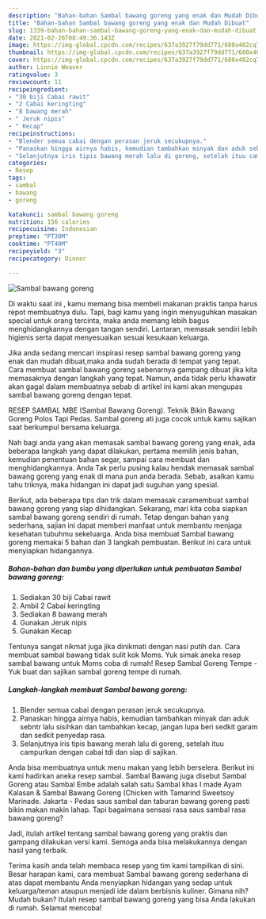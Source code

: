 ```yaml
---
description: "Bahan-bahan Sambal bawang goreng yang enak dan Mudah Dibuat"
title: "Bahan-bahan Sambal bawang goreng yang enak dan Mudah Dibuat"
slug: 1339-bahan-bahan-sambal-bawang-goreng-yang-enak-dan-mudah-dibuat
date: 2021-02-26T08:49:36.143Z
image: https://img-global.cpcdn.com/recipes/637a3927f79dd771/680x482cq70/sambal-bawang-goreng-foto-resep-utama.jpg
thumbnail: https://img-global.cpcdn.com/recipes/637a3927f79dd771/680x482cq70/sambal-bawang-goreng-foto-resep-utama.jpg
cover: https://img-global.cpcdn.com/recipes/637a3927f79dd771/680x482cq70/sambal-bawang-goreng-foto-resep-utama.jpg
author: Linnie Weaver
ratingvalue: 3
reviewcount: 11
recipeingredient:
- "30 biji Cabai rawit"
- "2 Cabai keringting"
- "8 bawang merah"
- " Jeruk nipis"
- " Kecap"
recipeinstructions:
- "Blender semua cabai dengan perasan jeruk secukupnya."
- "Panaskan hingga airnya habis, kemudian tambahkan minyak dan aduk sebntr lalu sisihkan dan tambahkan kecap, jangan lupa beri sedkit garam dan sedkit penyedap rasa."
- "Selanjutnya iris tipis bawang merah lalu di goreng, setelah ituu campurkan dengan cabai tdi dan siap di sajikan."
categories:
- Resep
tags:
- sambal
- bawang
- goreng

katakunci: sambal bawang goreng 
nutrition: 156 calories
recipecuisine: Indonesian
preptime: "PT30M"
cooktime: "PT40M"
recipeyield: "3"
recipecategory: Dinner

---
```



![Sambal bawang goreng](https://img-global.cpcdn.com/recipes/637a3927f79dd771/680x482cq70/sambal-bawang-goreng-foto-resep-utama.jpg)

Di waktu  saat ini , kamu memang bisa membeli makanan praktis tanpa harus repot membuatnya dulu. Tapi, bagi kamu yang ingin menyuguhkan masakan special untuk orang tercinta, maka anda memang lebih bagus menghidangkannya dengan tangan sendiri. Lantaran, memasak sendiri lebih higienis serta dapat menyesuaikan sesuai kesukaan keluarga.

Jika anda sedang mencari inspirasi resep sambal bawang goreng yang enak dan mudah dibuat,maka anda sudah berada di tempat yang tepat. Cara membuat sambal bawang goreng  sebenarnya gampang dibuat jika kita memasaknya dengan langkah yang tepat. Namun, anda tidak perlu khawatir akan gagal dalam membuatnya 
sebab di artikel ini kami akan mengupas sambal bawang goreng dengan tepat.  

RESEP SAMBAL MBE (Sambal Bawang Goreng). Teknik Bikin Bawang Goreng Polos Tapi Pedas. Sambal goreng ati juga cocok untuk kamu sajikan saat berkumpul bersama keluarga.

Nah bagi anda yang akan memasak sambal bawang goreng yang enak, ada beberapa langkah yang dapat dilakukan, pertama memilih jenis bahan, kemudian penentuan bahan segar, sampai cara membuat dan menghidangkannya. Anda Tak perlu pusing kalau hendak memasak sambal bawang goreng yang enak di mana pun anda berada. Sebab, asalkan kamu  tahu triknya, maka hidangan ini dapat jadi suguhan yang spesial.

Berikut, ada beberapa tips dan trik dalam memasak caramembuat sambal bawang goreng yang siap dihidangkan. Sekarang, mari kita coba siapkan sambal bawang goreng sendiri di rumah. Tetap dengan bahan yang sederhana, sajian ini dapat memberi manfaat untuk membantu menjaga kesehatan tubuhmu sekeluarga. Anda bisa membuat Sambal bawang goreng memakai 5 bahan dan 3 langkah pembuatan. Berikut ini cara untuk menyiapkan hidangannya.

<!--inarticleads1-->

##### Bahan-bahan dan bumbu yang diperlukan untuk pembuatan Sambal bawang goreng:

1. Sediakan 30 biji Cabai rawit
1. Ambil 2 Cabai keringting
1. Sediakan 8 bawang merah
1. Gunakan  Jeruk nipis
1. Gunakan  Kecap


Tentunya sangat nikmat juga jika dinikmati dengan nasi putih dan. Cara membuat sambal bawang tidak sulit kok Moms. Yuk simak aneka resep sambal bawang untuk Moms coba di rumah! Resep Sambal Goreng Tempe - Yuk buat dan sajikan sambal goreng tempe di rumah. 

<!--inarticleads2-->

##### Langkah-langkah membuat Sambal bawang goreng:

1. Blender semua cabai dengan perasan jeruk secukupnya.
1. Panaskan hingga airnya habis, kemudian tambahkan minyak dan aduk sebntr lalu sisihkan dan tambahkan kecap, jangan lupa beri sedkit garam dan sedkit penyedap rasa.
1. Selanjutnya iris tipis bawang merah lalu di goreng, setelah ituu campurkan dengan cabai tdi dan siap di sajikan.


Anda bisa membuatnya untuk menu makan yang lebih berselera. Berikut ini kami hadirkan aneka resep sambal. Sambal Bawang juga disebut Sambal Goreng atau Sambal Embe adalah salah satu Sambal khas I made Ayam Kalasan &amp; Sambal Bawang Goreng (Chicken with Tamarind Sweetsoy Marinade. Jakarta - Pedas saus sambal dan taburan bawang goreng pasti bikin makan makin lahap. Tapi bagaimana sensasi rasa saus sambal rasa bawang goreng? 

Jadi, itulah artikel tentang  sambal bawang goreng  yang praktis dan gampang dilakukan versi kami. Semoga anda bisa melakukannya dengan hasil yang terbaik. 

Terima kasih anda telah membaca resep yang tim kami tampilkan di sini. Besar harapan kami, cara membuat  Sambal bawang goreng sederhana di atas dapat membantu Anda menyiapkan hidangan yang sedap untuk keluarga/teman ataupun menjadi ide dalam berbisnis kuliner. Gimana nih? Mudah bukan? Itulah resep sambal bawang goreng yang bisa Anda lakukan di rumah. Selamat mencoba!

